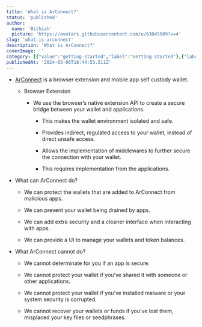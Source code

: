 ```yaml
---
title: 'What is ArConnect?'
status: 'published'
author:
  name: 'Bithiah'
  picture: 'https://avatars.githubusercontent.com/u/63845509?v=4'
slug: 'what-is-arconnect'
description: 'What is ArConnect?'
coverImage: ''
category: [{"value":"getting-started","label":"Getting started"},{"label":"Mobile app","value":"mobile-app"},{"label":"Browser Extension","value":"browser-extension"}]
publishedAt: '2024-03-06T18:44:53.511Z'
---
```


- [ArConnect](https://www.arconnect.io/?utm_source=ArConnect+Knowledgebase+Docs&utm_medium=Doc+Page&utm_campaign=ArConnect+Knowledge+Base&utm_id=ArConnect+Knowledgebase) is a browser extension and mobile app self custody wallet.

    - Browser Extension

        - We use the browser’s native extension API to create a secure bridge between your wallet and applications.

            - This makes the wallet environment isolated and safe.

            - Provides indirect, regulated access to your wallet, instead of direct unsafe access.

            - Allows the implementation of middlewares to further secure the connection with your wallet.

            - This requires implementation from the applications.

            <!-- -->

        <!-- -->

    <!-- -->

- What can ArConnect do?

    - We can protect the wallets that are added to ArConnect from malicious apps.

    - We can prevent your wallet being drained by apps.

    - We can add extra security and a cleaner interface when interacting with apps.

    - We can provide a UI to manage your wallets and token balances.

    <!-- -->

- What ArConnect cannot do?

    - We cannot determinate for you if an app is secure.

    - We cannot protect your wallet if you’ve shared it with someone or other applications.

    - We cannot protect your wallet if you’ve installed malware or your system security is corrupted.

    - We cannot recover your wallets or funds if you’ve lost them, misplaced your key files or seedphrases.

    <!-- -->

